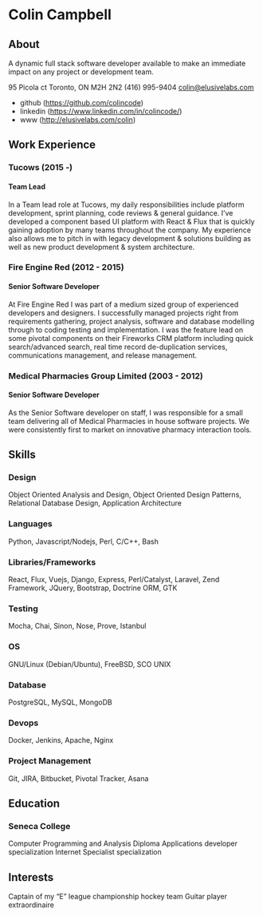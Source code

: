 # Colin Campbell
## About
A dynamic full stack software developer available to make an immediate impact on any project or development team.

95 Picola ct
Toronto, ON M2H 2N2
(416) 995-9404
colin@elusivelabs.com

* github (https://github.com/colincode)
* linkedin (https://www.linkedin.com/in/colincode/)
* www (http://elusivelabs.com/colin)

## Work Experience

### Tucows (2015 -) 
#### Team Lead
In a Team lead role at Tucows, my daily responsibilities include platform development, sprint planning, code reviews & general guidance. I’ve developed a component based UI platform with React & Flux that is quickly gaining adoption by many teams throughout the company.  My experience also allows me to pitch in with legacy development & solutions building as well as new product development & system architecture.

### Fire Engine Red (2012 - 2015) 
#### Senior Software Developer
At Fire Engine Red I was part of a medium sized group of experienced developers and designers. I successfully managed projects right from requirements gathering, project analysis, software and database modelling through to coding testing and implementation.
I was the feature lead on some pivotal components on their Fireworks CRM platform including quick search/advanced search, real time record de-duplication services, communications management, and release management.

### Medical Pharmacies Group Limited (2003 - 2012)
#### Senior Software Developer
As the Senior Software developer on staff, I was responsible for a small team delivering all of Medical Pharmacies in house software projects. We were consistently first to market on innovative pharmacy interaction tools.

## Skills
### Design
Object Oriented Analysis and Design, Object Oriented Design Patterns, Relational
Database Design, Application Architecture

### Languages
Python, Javascript/Nodejs, Perl, C/C++, Bash

### Libraries/Frameworks
React, Flux, Vuejs, Django, Express, Perl/Catalyst, Laravel, Zend Framework, JQuery, Bootstrap, Doctrine ORM, GTK

### Testing
Mocha, Chai, Sinon, Nose, Prove, Istanbul

### OS
GNU/Linux (Debian/Ubuntu), FreeBSD, SCO UNIX

### Database
PostgreSQL, MySQL, MongoDB

### Devops
Docker, Jenkins, Apache, Nginx

### Project Management
Git, JIRA, Bitbucket, Pivotal Tracker, Asana

## Education
### Seneca College
Computer Programming and Analysis Diploma
Applications developer specialization 
Internet Specialist specialization

## Interests
Captain of my “E” league championship hockey team
Guitar player extraordinaire